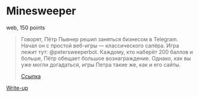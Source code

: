 # Minesweeper

web, 150 points

> Говорят, Пётр Пывнер решил заняться бизнесом в Telegram. Начал он с простой
> веб-игры — классического сапёра. Игра лежит тут: @petersweeperbot. Каждому, 
> кто наберёт 200 баллов и больше, Пётр обещает большое вознаграждение. 
> Однако, как вы уже могли догадаться, игры Петра такие же, как и его сайты.
>
> [Ссылка](https://t.me/petersweeperbot)

[Write-up](WRITEUP.md)
